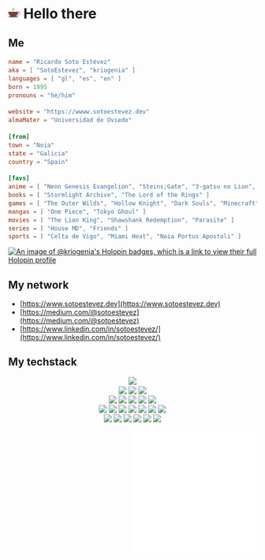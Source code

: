 # <img src="./res/coffee.svg" width="24" height="24" alt="cofee"> Hello there

## Me

```toml
name = "Ricardo Soto Estévez"
aka = [ "SotoEstevez", "kriogenia" ]
languages = [ "gl", "es", "en" ]
born = 1995
pronouns = "he/him"

website = "https://wwww.sotoestevez.dev"
almaMater = "Universidad de Oviedo"

[from]
town = "Noia"
state = "Galicia"
country = "Spain"

[favs]
anime = [ "Neon Genesis Evangelion", "Steins;Gate", "3-gatsu no Lion", "Digimon Adventure" ]
books = [ "Stormlight Archive", "The Lord of the Rings" ]
games = [ "The Outer Wilds", "Hollow Knight", "Dark Souls", "Minecraft", "Mass Effect" ]
mangas = [ "One Piece", "Tokyo Ghoul" ]
movies = [ "The Lion King", "Shawshank Redemption", "Parasite" ]
series = [ "House MD", "Friends" ]
sports = [ "Celta de Vigo", "Miami Heat", "Noia Portus Apostoli" ]

```

[![An image of @kriogenia's Holopin badges, which is a link to view their full Holopin profile](https://holopin.me/kriogenia)](https://holopin.io/@kriogenia)

## My network

- [https://www.sotoestevez.dev](https://www.sotoestevez.dev)
- [https://medium.com/@sotoestevez](https://medium.com/@sotoestevez)
- [https://www.linkedin.com/in/sotoestevez/](https://www.linkedin.com/in/sotoestevez/)

## My techstack

<p align="center">
<img src="https://img.shields.io/badge/Rust-e33b26?style=for-the-badge&logo=Rust&logoColor=white" />
</br>
<img src="https://img.shields.io/badge/Java-white?style=for-the-badge&logo=OpenJDK&logoColor=red" />
<img src="https://img.shields.io/badge/Javascript-323330?style=for-the-badge&logo=javascript&logoColor=F7DF1E" />
<img src="https://img.shields.io/badge/Kotlin-F39C12?style=for-the-badge&logo=kotlin&logoColor=8E3CCE" />
</br>
<img src="https://img.shields.io/badge/ElasticSearch-005571?style=for-the-badge&logo=Elasticsearch&logoColor=white" />
<img src="https://img.shields.io/badge/HTML5-E34F26?style=for-the-badge&logo=html5&logoColor=white" />
<img src="https://img.shields.io/badge/Markdown-000000?style=for-the-badge&logo=markdown&logoColor=white">
<img src="https://img.shields.io/badge/Solr-D9411E?style=for-the-badge&logo=Apache%20Solr&logoColor=white" />
<img src="https://img.shields.io/badge/Typescript-154360?style=for-the-badge&logo=TypeScript&logoColor=white" />
</br>
<img src="https://img.shields.io/badge/C%23-8E44AD?style=for-the-badge&logo=C Sharp&logoColor=white" />
<img src="https://img.shields.io/badge/Express.js-404D59?style=for-the-badge&logo=Express&logoColor=white" />
<img src="https://img.shields.io/badge/Git-F05032?style=for-the-badge&logo=git&logoColor=white">
<img src="https://img.shields.io/badge/MongoDB-4EA94B?style=for-the-badge&logo=mongodb&logoColor=white">
<img src="https://img.shields.io/badge/Node.js-43853D?style=for-the-badge&logo=node.js&logoColor=white" />
<img src="https://img.shields.io/badge/React-1ABC9C?style=for-the-badge&logo=react&logoColor=white">
<img src="https://img.shields.io/badge/Spring-1BC22F?style=for-the-badge&logo=Spring&logoColor=white" />
</br>
<img src="https://img.shields.io/badge/Android-green?style=for-the-badge&logo=Android&logoColor=white" />
<img src="https://img.shields.io/badge/C%2B%2B-3498DB?style=for-the-badge&logo=C%2B%2B&logoColor=white" />
<img src="https://img.shields.io/badge/Docker-2496ED?style=for-the-badge&logo=Docker&logoColor=white" />
<img src="https://img.shields.io/badge/CSS3-1572B6?style=for-the-badge&logo=css3&logoColor=white" />
<img src="https://img.shields.io/badge/Elixir-purple?style=for-the-badge&logo=Elixir&logoColor=white" />
<img src="https://img.shields.io/badge/Python-yellow?style=for-the-badge&logo=Python&logoColor=blue" />
</p>

<img align="right" src="https://raw.githubusercontent.com/kriogenia/kriogenia/main/res/signing.svg" width="250">
